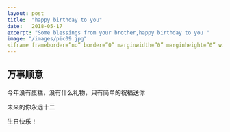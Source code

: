 ```yaml
---
layout: post
title:  "happy birthday to you"
date:   2018-05-17
excerpt: "Some blessings from your brother,happy birthday to you "
image: "/images/pic09.jpg"
<iframe frameborder=”no” border=”0” marginwidth=”0” marginheight=”0” width=450 height=86 src=”//music.163.com/outchain/player?type=2&id=5279993&auto=1&height=66”></iframe>
---
```


## 万事顺意
 今年没有蛋糕，没有什么礼物，只有简单的祝福送你
 
 未来的你永远十二
 
 生日快乐！
 
